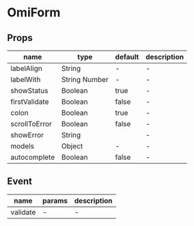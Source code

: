 # OmiForm

## Props

| name          | type          | default | description |
| ------------- | ------------- | ------- | ----------- |
| labelAlign    | String        | -       | -           |
| labelWith     | String Number | -       | -           |
| showStatus    | Boolean       | true    | -           |
| firstValidate | Boolean       | false   | -           |
| colon         | Boolean       | true    | -           |
| scrollToError | Boolean       | false   | -           |
| showError     | String        |         | -           |
| models        | Object        | -       | -           |
| autocomplete  | Boolean       | false   | -           |

## Event

| name     | params | description |
| -------- | ------ | ----------- |
| validate | -      | -           |
